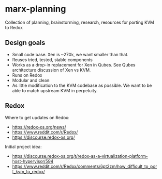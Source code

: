 # marx-planning
Collection of planning, brainstorming, research, resources for porting KVM to Redox

## Design goals

- Small code base. Xen is ~270k, we want smaller than that.
- Reuses tried, tested, stable components
- Works as a drop-in replacement for Xen in Qubes. See Qubes architecture discussion of Xen vs KVM.
- Runs on Redox
- Modular and clean
- As little modification to the KVM codebase as possible. We want to be able to match upstream KVM in perpetuity.

## Redox

Where to get updates on Redox: 

* https://redox-os.org/news/
* https://www.reddit.com/r/Redox/
* https://discourse.redox-os.org/

Initial project idea:

* https://discourse.redox-os.org/t/redox-as-a-virtualization-platform-host-hypervisor/594
* https://www.reddit.com/r/Redox/comments/6pt2zm/how_difficult_to_port_kvm_to_redox/
